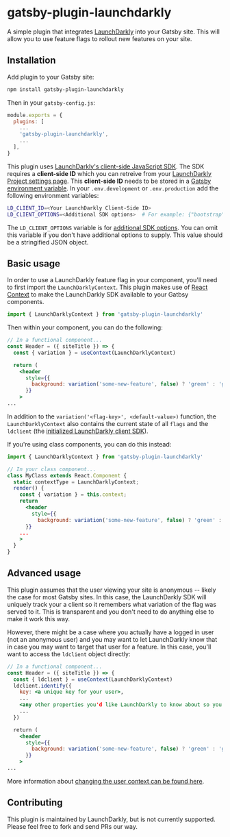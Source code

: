 # gatsby-plugin-launchdarkly

A simple plugin that integrates [LaunchDarkly](https://launchdarkly.com) into
your Gatsby site. This will allow you to use feature flags to rollout new features
on your site.

## Installation

Add plugin to your Gatsby site:

```bash
npm install gatsby-plugin-launchdarkly
```

Then in your `gatsby-config.js`:

```js
module.exports = {
  plugins: [
    ...
    'gatsby-plugin-launchdarkly',
    ...
  ],
}
```

This plugin uses [LaunchDarkly's client-side JavaScript SDK](https://docs.launchdarkly.com/docs/js-sdk-reference).
The SDK requires a **client-side ID** which you can retreive from your
[LaunchDarkly Project settings page](https://app.launchdarkly.com/settings/projects). This **client-side ID**
needs to be stored in a [Gatsby environment variable](https://www.gatsbyjs.org/docs/environment-variables/).
In your `.env.development` or `.env.production` add the following environment variables:

```bash
LD_CLIENT_ID=<Your LaunchDarkly Client-Side ID>
LD_CLIENT_OPTIONS=<Additional SDK options>  # For example: {"bootstrap": "localstorage"}
```

The `LD_CLIENT_OPTIONS` variable is for
[additional SDK options](https://docs.launchdarkly.com/docs/js-sdk-reference#section-customizing-your-client).
You can omit this variable if you don't have additional options to supply. This value should be a stringified JSON
object.

## Basic usage

In order to use a LaunchDarkly feature flag in your component, you'll need to first import the `LaunchDarklyContext`.
This plugin makes use of [React Context](https://reactjs.org/docs/context.html) to make the LaunchDarkly SDK available
to your Gatbsy components.

```js
import { LaunchDarklyContext } from 'gatsby-plugin-launchdarkly'
```

Then within your component, you can do the following:

```jsx
// In a functional component...
const Header = ({ siteTitle }) => {
  const { variation } = useContext(LaunchDarklyContext)

  return (
    <header
      style={{
        background: variation('some-new-feature', false) ? 'green' : 'gray'
      }}
    >
...
```

In addition to the `variation('<flag-key>', <default-value>)` function, the `LaunchDarklyContext` also contains the current state of all `flags` and the `ldclient` (the [initialized LaunchDarkly client SDK](https://docs.launchdarkly.com/docs/js-sdk-reference#section-initializing-the-client)).

If you're using class components, you can do this instead:

```jsx
import { LaunchDarklyContext } from 'gatsby-plugin-launchdarkly'

// In your class component...
class MyClass extends React.Component {
  static contextType = LaunchDarklyContext;
  render() {
    const { variation } = this.context;
    return
      <header
        style={{
          background: variation('some-new-feature', false) ? 'green' : 'gray'
      }}
    ...
    >
  }
}
```

## Advanced usage

This plugin assumes that the user viewing your site is anonymous -- likely the case for most Gatsby sites.
In this case, the LaunchDarkly SDK will uniquely track your a client so it remembers what variation of the flag
was served to it. This is transparent and you don't need to do anything else to make it work this way.

However, there might be a case where you actually have a logged in user (not an anonymous user) and you may want to
let LaunchDarkly know that in case you may want to target that user for a feature. In this case, you'll want to
access the `ldclient` object directly:

```jsx
// In a functional component...
const Header = ({ siteTitle }) => {
  const { ldclient } = useContext(LaunchDarklyContext)
  ldclient.identify({
    key: <a unique key for your user>,
    ...
    <any other properties you'd like LaunchDarkly to know about so you can target users that match those properties>
    ...
  })

  return (
    <header
      style={{
        background: variation('some-new-feature', false) ? 'green' : 'gray'
      }}
    >
...
```

More information about
[changing the user context can be found here](https://docs.launchdarkly.com/docs/js-sdk-reference#section-changing-the-user-context).

## Contributing

This plugin is maintained by LaunchDarkly, but is not currently supported. Please feel free to fork and send PRs our way.
